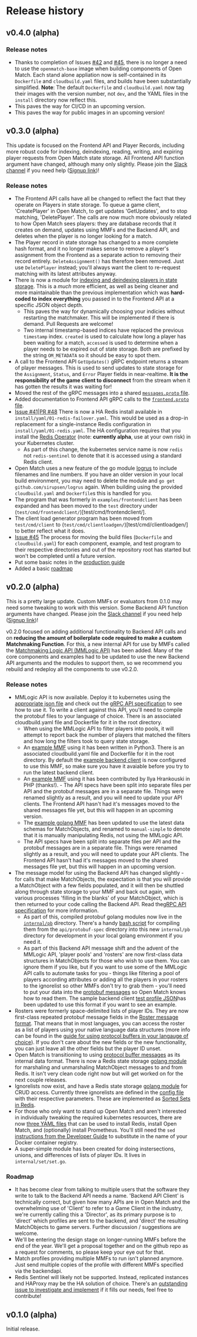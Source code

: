 # Release history

## v0.4.0 (alpha)

### Release notes
- Thanks to completion of Issues [#42](issues/42) and [#45](issues/45), there is no longer a need to use the `openmatch-base` image when building components of Open Match.  Each stand alone appliation now is self-contained in its `Dockerfile` and `cloudbuild.yaml` files, and builds have been substantially simplified.  **Note**: The default `Dockerfile` and `cloudbuild.yaml` now tag their images with the version number, not `dev`, and the YAML files in the `install` directory now reflect this.
 - This paves the way for CI/CD in an upcoming version.  
 - This paves the way for public images in an upcoming version!

## v0.3.0 (alpha)
  This update is focused on the Frontend API and Player Records, including more robust code for indexing, deindexing, reading, writing, and expiring player requests from Open Match state storage.  All Frontend API function argument have changed, although many only slightly. Please join the [Slack channel](https://open-match.slack.com/) if you need help ([Signup link](https://join.slack.com/t/open-match/shared_invite/enQtNDM1NjcxNTY4MTgzLWQzMzE1MGY5YmYyYWY3ZjE2MjNjZTdmYmQ1ZTQzMmNiNGViYmQyN2M4ZmVkMDY2YzZlOTUwMTYwMzI1Y2I2MjU))!

### Release notes
- The Frontend API calls have all be changed to reflect the fact that they operate on Players in state storage.  To queue a game client, 'CreatePlayer' in Open Match, to get updates 'GetUpdates', and to stop matching, 'DeletePlayer'. The calls are now much more obviously related to how Open Match sees players: they are database records that it creates on demand, updates using MMFs and the Backend API, and deletes when the player is no longer looking for a match.  
- The Player record in state storage has changed to a more complete hash format, and it no longer makes sense to remove a player's assignment from the Frontend as a separate action to removing their record entirely.  `DeleteAssignment()` has therefore been removed.  Just use `DeletePlayer` instead; you'll always want the client to re-request matching with its latest attributes anyway.
- There is now a module for [indexing and deindexing players in state storage](internal/statestorage/redis/playerindices/playerindices.go).  This is a *much* more efficient, as well as being cleaner and more maintainable than the previous implementation which was **hard-coded to index everything** you passed in to the Frontend API at a specific JSON object depth.
    - This paves the way for dynamically choosing your indicies without restarting the matchmaker.  This will be implemented if there is demand.  Pull Requests are welcome!
    - Two internal timestamp-based indices have replaced the previous `timestamp` index. `created` is used to calculate how long a player has been waiting for a match, `accessed` is used to determine when a player needs to be expired out of state storage.  Both are prefixed by the string `OM_METADATA` so it should be easy to spot them.
- A call to the Frontend API `GetUpdates()` gRPC endpoint returns a stream of player messages. This is used to send updates to state storage for the `Assignment`, `Status`, and `Error` Player fields in near-realtime. **It is the responsibility of the game client to disconnect** from the stream when it has gotten the results it was waiting for!
- Moved the rest of the gRPC messages into a shared [`messages.proto` file](api/protobuf-spec/messages.proto).
- Added documentation to Frontend API gRPC calls to the [`frontend.proto` file](api/protobuf-spec/frontend.proto).
- [Issue #41](https://github.com/googleforgames/open-match/issues/41)|[PR #48](https://github.com/googleforgames/open-match/pull/48) There is now a HA Redis install available in `install/yaml/01-redis-failover.yaml`.  This would be used as a drop-in replacement for a single-instance Redis configuration in `install/yaml/01-redis.yaml`.  The HA configuration requires that you install the [Redis Operator](https://github.com/spotahome/redis-operator) (note: **currently alpha**, use at your own risk) in your Kubernetes cluster.
    - As part of this change, the kubernetes service name is now `redis` not `redis-sentinel` to denote that it is accessed using a standard Redis client.
- Open Match uses a new feature of the go module [logrus](github.com/sirupsen/logrus) to include filenames and line numbers.  If you have an older version in your local build environment, you may need to delete the module and `go get github.com/sirupsen/logrus` again.  When building using the provided `cloudbuild.yaml` and `Dockerfile`s this is handled for you.
- The program that was formerly in `examples/frontendclient` has been expanded and has been moved to the `test` directory under (`test/cmd/frontendclient/`)[test/cmd/frontendclient/].
- The client load generator program has been moved from `test/cmd/client` to (`test/cmd/clientloadgen/`)[test/cmd/clientloadgen/] to better reflect what it does.
- [Issue #45](https://github.com/googleforgames/open-match/issues/45) The process for moving the build files (`Dockerfile` and `cloudbuild.yaml`) for each component, example, and test program to their respective directories and out of the repository root has started but won't be completed until a future version.
- Put some basic notes in the [production guide](docs/production.md)
- Added a basic [roadmap](docs/roadmap.md)

## v0.2.0 (alpha)
  This is a pretty large update.  Custom MMFs or evaluators from 0.1.0 may need some tweaking to work with this version. Some Backend API function arguments have changed. Please join the [Slack channel](https://open-match.slack.com/) if you need help ([Signup link](https://join.slack.com/t/open-match/shared_invite/enQtNDM1NjcxNTY4MTgzLWQzMzE1MGY5YmYyYWY3ZjE2MjNjZTdmYmQ1ZTQzMmNiNGViYmQyN2M4ZmVkMDY2YzZlOTUwMTYwMzI1Y2I2MjU))!

  v0.2.0 focused on adding additional functionality to Backend API calls and on **reducing the amount of boilerplate code required to make a custom Matchmaking Function**.  For this, a new internal API for use by MMFs called the [Matchmaking Logic API (MMLogic API)](README.md#matchmaking-logic-mmlogic-api) has been added.  Many of the core components and examples had to be updated to use the new Backend API arguments and the modules to support them, so we recommend you rebuild and redeploy all the components to use v0.2.0. 

### Release notes
- MMLogic API is now available.  Deploy it to kubernetes using the [appropriate json file]() and check out the [gRPC API specification](api/protobuf-spec/mmlogic.proto) to see how to use it.  To write a client against this API, you'll need to compile the protobuf files to your language of choice. There is an associated cloudbuild.yaml file and Dockerfile for it in the root directory.
    - When using the MMLogic API to filter players into pools, it will attempt to report back the number of players that matched the filters and how long the filters took to query state storage.
    - An [example MMF](examples/functions/python3/mmlogic-simple/harness.py) using it has been written in Python3. There is an associated cloudbuild.yaml file and Dockerfile for it in the root directory. By default the [example backend client](examples/backendclient/main.go) is now configured to use this MMF, so make sure you have it avaiable before you try to run the latest backend client.
    - An [example MMF](examples/functions/php/mmlogic-simple/harness.py) using it has been contributed by Ilya Hrankouski in PHP (thanks!).   - The API specs have been split into separate files per API and the protobuf messages are in a separate file.  Things were renamed slightly as a result, and you will need to update your API clients. The Frontend API hasn't had it's messages moved to the shared messages file yet, but this will happen in an upcoming version.
    - The [example golang MMF](examples/functions/golang/manual-simple/) has been updated to use the latest data schemas for MatchObjects, and renamed to `manual-simple` to denote that it is manually manipulating Redis, not using the MMLogic API.
    - The API specs have been split into separate files per API and the protobuf messages are in a separate file.  Things were renamed slightly as a result, and you will need to update your API clients. The Frontend API hasn't had it's messages moved to the shared messages file yet, but this will happen in an upcoming version.
- The message model for using the Backend API has changed slightly - for calls that make MatchObjects, the expectation is that you will provide a MatchObject with a few fields populated, and it will then be shuttled along through state storage to your MMF and back out again, with various processes 'filling in the blanks' of your MatchObject, which is then returned to your code calling the Backend API.  Read the[gRPC API specification](api/protobuf-spec/backend.proto) for more information.
    - As part of this, compiled protobuf golang modules now live in the [`internal/pb`](internal/pb) directory.  There's a handy [bash script](api/protoc-go.sh) for compiling them from the `api/protobuf-spec` directory into this new `internal/pb` directory for development in your local golang environment if you need it.  
    - As part of this Backend API message shift and the advent of the MMLogic API, 'player pools' and 'rosters' are now first-class data structures in MatchObjects for those who wish to use them. You can ignore them if you like, but if you want to use some of the MMLogic API calls to automate tasks for you - things like filtering a pool of players according attributes or adding all the players in your rosters to the ignorelist so other MMFs don't try to grab them - you'll need to put your data into the [protobuf messages](api/protobuf-spec/messages.proto) so Open Match knows how to read them.  The sample backend client [test profile JSON](examples/backendclient/profiles/testprofile.json)has been updated to use this format if you want to see an example.
- Rosters were formerly space-delimited lists of player IDs.  They are now first-class repeated protobuf message fields in the [Roster message format](api/protobuf-spec/messages.proto). That means that in most languages, you can access the roster as a list of players using your native language data structures (more info can be found in the [guide for using protocol buffers in your langauge of choice](https://developers.google.com/protocol-buffers/docs/reference/overview)).  If you don't care about the new fields or the new functionality, you can just leave all the other fields but the player ID unset.
 - Open Match is transitioning to using [protocol buffer messages](https://developers.google.com/protocol-buffers/) as its internal data format. There is now a Redis state storage [golang module](internal/statestorage/redis/redispb/) for marshaling and unmarshaling MatchObject messages to and from Redis. It isn't very clean code right now but will get worked on for the next couple releases.
 - Ignorelists now exist, and have a Redis state storage [golang module](internal/statestorage/redis/ignorelist/) for CRUD access.  Currently three ignorelists are defined in the [config file](config/matchmaker_config.json) with their respective parameters. These are implemented as [Sorted Sets in Redis](https://redis.io/commands#sorted_set).
 - For those who only want to stand up Open Match and aren't interested in individually tweaking the required kubernetes resources, there are now [three YAML files](install/yaml) that can be used to install Redis, install Open Match, and (optionally) install Prometheus. You'll still need the `sed` [instructions from the Developer Guide](docs/development.md#running-open-match-in-a-development-environment) to substitute in the name of your Docker container registry.
 - A super-simple module has been created for doing instersections, unions, and differences of lists of player IDs.  It lives in `internal/set/set.go`.  


### Roadmap 
- It has become clear from talking to multiple users that the software they write to talk to the Backend API needs a name.  'Backend API Client' is technically correct, but given how many APIs are in Open Match and the overwhelming use of 'Client' to refer to a Game Client in the industry, we're currently calling this a 'Director', as its primary purpose is to 'direct' which profiles are sent to the backend, and 'direct' the resulting MatchObjects to game servers.  Further discussion / suggestions are welcome.
- We'll be entering the design stage on longer-running MMFs before the end of the year. We'll get a proposal together and on the github repo as a request for comments, so please keep your eye out for that.
- Match profiles providing multiple MMFs to run isn't planned anymore.  Just send multiple copies of the profile with different MMFs specified via the backendapi. 
- Redis Sentinel will likely not be supported.  Instead, replicated instances and HAProxy may be the HA solution of choice. There's an [outstanding issue to investigate and implement](https://github.com/googleforgames/open-match/issues/41) if it fills our needs, feel free to contribute!

## v0.1.0 (alpha)
 Initial release.
